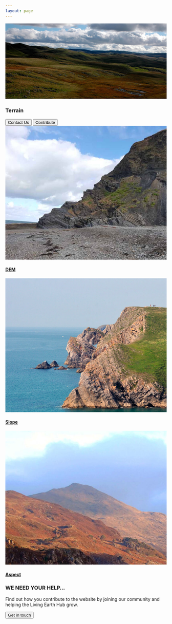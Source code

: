 ```yaml
---
layout: page
---
```


<!-- country-subpage-banner-section-start -->
<div class="row country_subpage-main-section mb-80 mx-0">
    <div class="col-md-5 country_subpage-background-color m-0 p-0">
        <div class="mx-md-5 d-flex flex-column h-100 main-content">
        </div>
    </div>
    <div class="col-md-7 m-0 p-0 position-relative">
        <div class="country_subpage-img-layer"></div>
        <img class="country_subpage-benner-img" src="/assets/img/wales/big/terrain.jpg" alt="Terrain">
    </div>
    <div class="dsc-about-page container">
        <div class="row">
            <div class="dsc-about-inner col-12 col-md-5">
                <h3 class="mb-3 mb-md-4 text-uppercase">Terrain</h3>
            </div>
        </div>
        <div class="country-subpage-welcome-living-button d-flex justify-content-xs-center justify-content-md-start mt-3">
            <button type="button" class="country-subpage-search">Contact Us</button>
            <button type="button" class="country-subpage-get-in-touch">Contribute</button>
        </div>
    </div>
</div>
<!-- country-subpage-banner-section-end -->

<!-- country-subpage-blog-start -->
<div class="container mt-80 mb-80 future-landscapes-main">
    <div class="row">
        <div class="col-lg-4 col-md-6 col-12">
            <div class="data-item">
                <a href="./dem"><img src="/assets/img/wales/dem.jpg" alt="DEM"></a>
                <div class="data-heading">
                    <h4><a href="./dem">DEM</a></h4>
                </div>
            </div>
        </div>
        <div class="col-lg-4 col-md-6 col-12">
            <div class="data-item">
                <a href="./slope"><img src="/assets/img/wales/slope.jpg" alt="Slope"></a>
                <div class="data-heading">
                    <h4><a href="./slope">Slope</a></h4>
                </div>
            </div>
        </div>
        <div class="col-lg-4 col-md-6 col-12">
            <div class="data-item">
                <a href="./aspect"><img src="/assets/img/wales/aspect.jpg" alt="Aspect"></a>
                <div class="data-heading">
                    <h4><a href="./aspect">Aspect</a></h4>
                </div>
            </div>
        </div>
    </div>
</div>
<!-- country-subpage-blog-end -->

<!-- get-in-section-Start -->
<div class="container mb-100">
    <div class="get-in-section-main">
        <div class="get-in-section-dsc">
            <h3>WE NEED YOUR HELP&hellip;</h3>
            <p>Find out how you contribute to the website by joining our community and helping the Living Earth Hub grow.</p>
        </div>
        <button type="button"><a href="/contact/">Get in touch</a></button>
    </div>
</div>
<!-- get-in-section-End -->